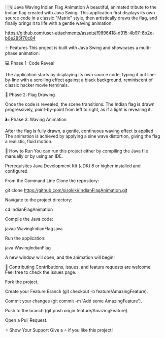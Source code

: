 🇮🇳 Java Waving Indian Flag Animation
A beautiful, animated tribute to the Indian flag created with Java Swing. This application first displays its own source code in a classic "Matrix" style, then artistically draws the flag, and finally brings it to life with a gentle waving animation.

https://github.com/user-attachments/assets/f9896418-d915-4b97-8b2e-b6e285f70c84


✨ Features
This project is built with Java Swing and showcases a multi-phase animation:

💻 Phase 1: Code Reveal

The application starts by displaying its own source code, typing it out line-by-line with a scrolling effect against a black background, reminiscent of classic hacker movie terminals.

🎨 Phase 2: Flag Drawing

Once the code is revealed, the scene transitions. The Indian flag is drawn progressively, point-by-point from left to right, as if a light is revealing it.

🌬️ Phase 3: Waving Animation

After the flag is fully drawn, a gentle, continuous waving effect is applied. The animation is achieved by applying a sine wave distortion, giving the flag a realistic, fluid motion.

🚀 How to Run
You can run this project either by compiling the Java file manually or by using an IDE.

Prerequisites
Java Development Kit (JDK) 8 or higher installed and configured.

From the Command Line
Clone the repository:

git clone https://github.com/sisokiki/IndianFlagAnimation.git

Navigate to the project directory:

cd IndianFlagAnimation

Compile the Java code:

javac WavingIndianFlag.java

Run the application:

java WavingIndianFlag

A new window will open, and the animation will begin!

🤝 Contributing
Contributions, issues, and feature requests are welcome! Feel free to check the issues page.

Fork the project.

Create your Feature Branch (git checkout -b feature/AmazingFeature).

Commit your changes (git commit -m 'Add some AmazingFeature').

Push to the branch (git push origin feature/AmazingFeature).

Open a Pull Request.

⭐ Show Your Support
Give a ⭐️ if you like this project!
